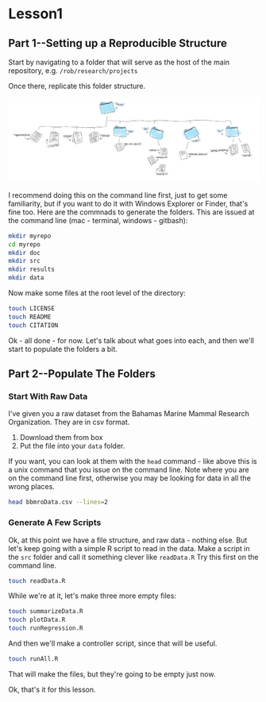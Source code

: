# Lesson1



## Part 1--Setting up a Reproducible Structure
Start by navigating to a folder that will serve as the host of the main repository, e.g. ```/rob/research/projects```

Once there, replicate this folder structure. 

![](images/folderStructure.jpg)

I recommend doing this on the command line first, just to get some familiarity, but if you want to do it with Windows Explorer or Finder, that's fine too. Here are the commnads to generate the folders. This are issued at the command line (mac - terminal, windows - gitbash):


```bash
mkdir myrepo
cd myrepo
mkdir doc
mkdir src
mkdir results
mkdir data
```

Now make some files at the root level of the directory:

```bash
touch LICENSE
touch README
touch CITATION
```

Ok - all done - for now. Let's talk about what goes into each, and then we'll start to populate the folders a bit.

## Part 2--Populate The Folders
### Start With Raw Data
I've given you a raw dataset from the Bahamas Marine Mammal Research Organization. They are in csv format. 

1. Download them from box
2. Put the file into your ```data``` folder. 

If you want, you can look at them with the ```head``` command - like above this is a unix command that you issue on the command line. Note where you are on the command line first, otherwise you may be looking for data in all the wrong places.


```bash
head bbmroData.csv --lines=2
```

### Generate A Few Scripts
Ok, at this point we have a file structure, and raw data - nothing else. But let's keep going with a simple R script to read in the data. Make a script in the ```src``` folder and call it something clever like ```readData.R``` Try this first on the command line.


```bash
touch readData.R
```

While we're at it, let's make three more empty files:


```bash
touch summarizeData.R
touch plotData.R
touch runRegression.R
```

And then we'll make a controller script, since that will be useful.


```bash
touch runAll.R
```


That will make the files, but they're going to be empty just now.

Ok, that's it for this lesson.
